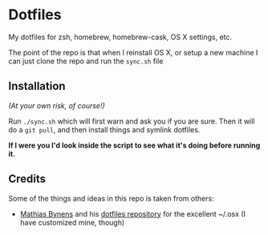 # Dotfiles
My dotfiles for zsh, homebrew, homebrew-cask, OS X settings, etc.

The point of the repo is that when I reinstall OS X, or setup a new machine I can just clone the repo and run the `sync.sh` file

## Installation
*(At your own risk, of course!)*

Run `./sync.sh` which will first warn and ask you if you are sure. Then it will do a `git pull`, and then install things and symlink dotfiles. 

**If I were you I'd look inside the script to see what it's doing before running it.**

## Credits
Some of the things and ideas in this repo is taken from others:
* [Mathias Bynens](https://github.com/mathiasbynens) and his [dotfiles repository](https://github.com/mathiasbynens/dotfiles) for the excellent ~/.osx (I have customized mine, though)
